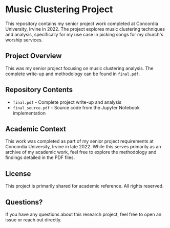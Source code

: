 # Music Clustering Project

This repository contains my senior project work completed at Concordia University, Irvine in 2022. The project explores music clustering techniques and analysis, specifically for my use case in picking songs for my church's worship services.

## Project Overview

This was my senior project focusing on music clustering analysis. The complete write-up and methodology can be found in `final.pdf`.

## Repository Contents

- `final.pdf` - Complete project write-up and analysis
- `final_source.pdf` - Source code from the Jupyter Notebook implementation

## Academic Context

This work was completed as part of my senior project requirements at Concordia University, Irvine in late 2022. While this serves primarily as an archive of my academic work, feel free to explore the methodology and findings detailed in the PDF files.

## License

This project is primarily shared for academic reference. All rights reserved.

## Questions?

If you have any questions about this research project, feel free to open an issue or reach out directly.


